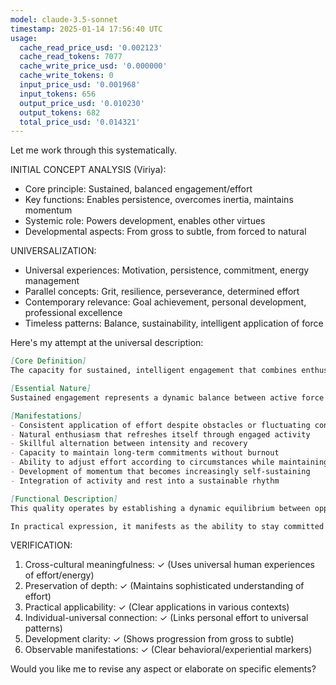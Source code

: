 ```yaml
---
model: claude-3.5-sonnet
timestamp: 2025-01-14 17:56:40 UTC
usage:
  cache_read_price_usd: '0.002123'
  cache_read_tokens: 7077
  cache_write_price_usd: '0.000000'
  cache_write_tokens: 0
  input_price_usd: '0.001968'
  input_tokens: 656
  output_price_usd: '0.010230'
  output_tokens: 682
  total_price_usd: '0.014321'
---
```


Let me work through this systematically.

INITIAL CONCEPT ANALYSIS (Viriya):
- Core principle: Sustained, balanced engagement/effort
- Key functions: Enables persistence, overcomes inertia, maintains momentum
- Systemic role: Powers development, enables other virtues
- Developmental aspects: From gross to subtle, from forced to natural

UNIVERSALIZATION:
- Universal experiences: Motivation, persistence, commitment, energy management
- Parallel concepts: Grit, resilience, perseverance, determined effort
- Contemporary relevance: Goal achievement, personal development, professional excellence
- Timeless patterns: Balance, sustainability, intelligent application of force

Here's my attempt at the universal description:

```markdown
[Core Definition]
The capacity for sustained, intelligent engagement that combines enthusiasm with persistence. It manifests as the ability to maintain consistent effort toward worthy aims while skillfully managing one's energy and avoiding both over-exertion and complacency.

[Essential Nature]
Sustained engagement represents a dynamic balance between active force and intelligent restraint. Unlike mere persistence or raw determination, it embodies a sophisticated understanding of effort that recognizes the importance of rhythm, sustainability, and appropriate application of energy. It combines the warmth of enthusiasm with the stability of commitment, operating through both active phases of intense engagement and receptive phases of restoration and integration.

[Manifestations]
- Consistent application of effort despite obstacles or fluctuating conditions
- Natural enthusiasm that refreshes itself through engaged activity
- Skillful alternation between intensity and recovery
- Capacity to maintain long-term commitments without burnout
- Ability to adjust effort according to circumstances while maintaining direction
- Development of momentum that becomes increasingly self-sustaining
- Integration of activity and rest into a sustainable rhythm

[Functional Description]
This quality operates by establishing a dynamic equilibrium between opposing forces: effort and ease, engagement and recovery, persistence and flexibility. It develops through progressive refinement of one's relationship with effort, moving from crude pushing to sophisticated engagement. The initial stages often require conscious application of force, but with maturation, it evolves toward a more natural, self-sustaining momentum.

In practical expression, it manifests as the ability to stay committed to long-term goals while maintaining freshness and enthusiasm. It enables both the intensity needed for breakthrough moments and the consistency required for lasting change. This quality transforms the experience of effort from one of strain and struggle to one of engaged flow, where persistence becomes natural and sustainable rather than forced.
```

VERIFICATION:
1. Cross-cultural meaningfulness: ✓ (Uses universal human experiences of effort/energy)
2. Preservation of depth: ✓ (Maintains sophisticated understanding of effort)
3. Practical applicability: ✓ (Clear applications in various contexts)
4. Individual-universal connection: ✓ (Links personal effort to universal patterns)
5. Development clarity: ✓ (Shows progression from gross to subtle)
6. Observable manifestations: ✓ (Clear behavioral/experiential markers)

Would you like me to revise any aspect or elaborate on specific elements?